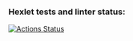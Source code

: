 ### Hexlet tests and linter status:
[![Actions Status](https://github.com/pkosarev/java-project-61/workflows/hexlet-check/badge.svg)](https://github.com/pkosarev/java-project-61/actions)